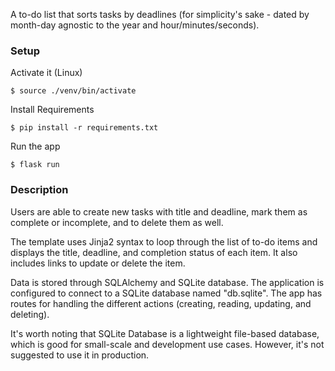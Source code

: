 A to-do list that sorts tasks by deadlines (for simplicity's sake - dated by month-day agnostic to the year and hour/minutes/seconds).

### Setup

Activate it (Linux)

```console
$ source ./venv/bin/activate
```

Install Requirements

```console
$ pip install -r requirements.txt
```

Run the app

```console
$ flask run
```

### Description

Users are able to create new tasks with title and deadline, mark them as complete or incomplete, and to delete them as well.

The template uses Jinja2 syntax to loop through the list of to-do items and displays the title, deadline, and completion status of each item. It also includes links to update or delete the item.

Data is stored through SQLAlchemy and SQLite database. The application is configured to connect to a SQLite database named "db.sqlite". The app has routes for handling the different actions (creating, reading, updating, and deleting).

It's worth noting that SQLite Database is a lightweight file-based database, which is good for small-scale and development use cases. However, it's not suggested to use it in production.
